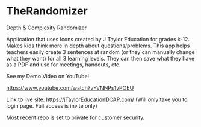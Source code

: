 # TheRandomizer
Depth & Complexity
Randomizer

Application that uses Icons created by J Taylor Education for grades k-12. Makes kids think more in depth about questions/problems.
This app helps teachers easily create 3 sentences at random (or they can manually change what they want) for all 3 learning levels. They can then save what they have as a PDF and use for meetings, handouts, etc. 

See my Demo Video on YouTube!

https://www.youtube.com/watch?v=VNNPs1vPOEU

Link to live site:
https://jTaylorEducationDCAP.com/  (Will only take you to login page. Full access is invite only)

Most recent repo is set to private for customer security.
